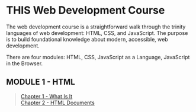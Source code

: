 # THIS Web Development Course

The web development course is a straightforward walk through the trinity languages of web development: HTML, CSS, and JavaScript. The purpose is to build foundational knowledge about modern, accessible, web development.

There are four modules: HTML, CSS, JavaScript as a Language, JavaScript in the Browser.

## MODULE 1  - HTML
> [Chapter 1 - What Is It](https://github.com/johnmeade-webdev/this_webdevcourse/blob/main/html/1_What_Is_It.md)<br>
[Chapter 2 - HTML Documents](https://github.com/johnmeade-webdev/this_webdevcourse/blob/main/html/2_HTML_Documents.md)
